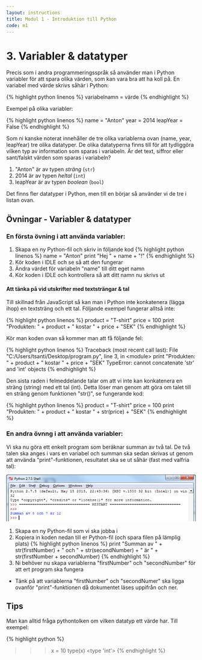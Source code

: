 ```yaml
---
layout: instructions
title: Modul 1 - Introduktion till Python
code: m1
---
```


# 3. Variabler & datatyper

Precis som i andra programmeringsspråk så använder man i Python variabler för att spara olika värden, som kan vara bra att ha koll på. En variabel med värde skrivs såhär i Python:

{% highlight python linenos %}
variabelnamn = värde
{% endhighlight %}

Exempel på olika variabler:

{% highlight python linenos %}
name = "Anton"
year = 2014
leapYear = False
{% endhighlight %}

Som ni kanske noterat innehåller de tre olika variablerna ovan (name, year, leapYear) tre olika datatyper. De olika datatyperna finns till för att tydliggöra vilken typ av information som sparas i variabeln. Är det text, siffror eller sant/falskt värden som sparas i variabeln?

1. "Anton" är av typen *sträng* (`str`)
2. 2014 är av typen *heltal* (`int`)
3. leapYear är av typen *boolean* (`bool`)

Det finns fler datatyper i Python, men till en börjar så använder vi de tre i listan ovan.

## Övningar - Variabler & datatyper

### En första övning i att använda variabler:

1. Skapa en ny Python-fil och skriv in följande kod
{% highlight python linenos %}
name = "Anton"
print "Hej " + name + "!"
{% endhighlight %}
2. Kör koden i IDLE och se så att den fungerar
3. Ändra värdet för variabeln "name" till ditt eget namn
4. Kör koden i IDLE och kontrollera så att ditt namn nu skrivs ut

#### Att tänka på vid utskrifter med textsträngar & tal

Till skillnad från JavaScript så kan man i Python inte konkatenera (lägga ihop) en textsträng och ett tal. Följande exempel fungerar alltså inte:

{% highlight python linenos %}
product = "T-shirt"
price = 100
print "Produkten: " + product + " kostar " + price + "SEK"
{% endhighlight %}

Kör man koden ovan så kommer man att få följande fel:

{% highlight python linenos %}
Traceback (most recent call last):
File "C:/Users/tsanti/Desktop/program.py", line 3, in &lt;module&gt;
print "Produkten: " + product + " kostar " + price + "SEK"
TypeError: cannot concatenate 'str' and 'int' objects
{% endhighlight %}

Den sista raden i felmeddelande talar om att vi inte kan konkatenera en sträng (string) med ett tal (int). Detta löser man genom att göra om talet till en sträng genom funktionen "str()", se fungerande kod:

{% highlight python linenos %}
product = "T-shirt"
price = 100
print "Produkten: " + product + " kostar " + str(price) + "SEK"
{% endhighlight %}

### En andra övnng i att använda variabler:

Vi ska nu göra ett enkelt program som beräknar summan av två tal. De två talen ska anges i vars en variabel och summan ska sedan skrivas ut genom att använda "print"-funktionen, resultatet ska se ut såhär (fast med valfria tal):

![Idle](images/idle5.png)

1. Skapa en ny Python-fil som vi ska jobba i
2. Kopiera in koden nedan till er Python-fil (och spara filen på lämplig plats)
{% highlight python linenos %}
print "Summan av " + str(firstNumber) + " och " + str(secondNumber) + " är " + str(firstNumber + secondNumber)
{% endhighlight %}
3. Ni behöver nu skapa variablerna "firstNumber" och "secondNumber" för att ert program ska fungera

* Tänk på att variablerna "firstNumber" och "secondNumer" ska ligga ovanför "print"-funktionen då dokumentet läses uppifrån och ner.

## Tips

Man kan alltid fråga pythontolken om vilken datatyp ett värde har. Till exempel:

{% highlight python %}
>>> x = 10
>>> type(x)
<type 'int'>
{% endhighlight %}

